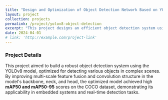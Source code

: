 ```yaml
---
title: "Design and Optimization of Object Detection Network Based on YOLOv8"
layout: project
collection: projects
permalink: /project/yolov8-object-detection
excerpt: "This project designs an efficient object detection system using YOLOv8, focusing on accurately identifying multiple objects in complex scenes."
date: 2024-04-01
# link: 'http://example.com/project-link'
---
```


### Project Details

This project aimed to build a robust object detection system using the YOLOv8 model, optimized for detecting various objects in complex scenes. By improving multi-scale feature fusion and convolution structure in the model's backbone, neck, and head, the optimized model achieved high **mAP50 and mAP50-95** scores on the COCO dataset, demonstrating its applicability in embedded systems and real-time detection tasks.
